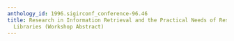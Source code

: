```yaml
---
anthology_id: 1996.sigirconf_conference-96.46
title: Research in Information Retrieval and the Practical Needs of Research and Cultural
  Libraries (Workshop Abstract)
---
```

